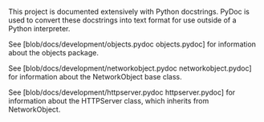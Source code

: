 This project is documented extensively with Python docstrings. PyDoc is
used to convert these docstrings into text format for use outside of a
Python interpreter.

See [blob/docs/development/objects.pydoc objects.pydoc] for information about
the objects package.

See [blob/docs/development/networkobject.pydoc networkobject.pydoc] for
information about the NetworkObject base class.

See [blob/docs/development/httpserver.pydoc httpserver.pydoc] for information
about the HTTPServer class, which inherits from NetworkObject.
